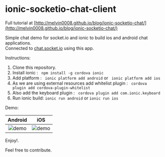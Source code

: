 # ionic-socketio-chat-client

Full tutorial at [http://melvin0008.github.io/blog/ionic-socketio-chat/](http://melvin0008.github.io/blog/ionic-socketio-chat/)

Simple chat demo for socket.io and ionic to build ios and android chat applications.    
Connected to [chat.socket.io](http://socket.io/demos/chat/) using this app.

Instructions:   
1. Clone this repository.    
2. Install ionic : ``` npm install -g cordova ionic```    
3. Add platform : ``` ionic platform add android``` or ``` ionic platform add ios```    
4. As we are using external resources add whitelist plugin : ``` cordova plugin add cordova-plugin-whitelist```    
5. Also add the keyboard plugin : ``` cordova plugin add com.ionic.keyboard```   
6. Run ionic build: ```ionic run android``` or ```ionic run ios```      

Demo:   

|   Android             |  iOS |    
| :-------------------------: | :-------------------------: |     
| ![demo](../master/image/demo.gif?raw=true)  |  ![demo](../master/image/ios.gif?raw=true)  |


Enjoy!.    

Feel free to contribute.


